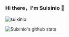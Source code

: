 
### Hi there，I'm Suixinio 👋

<p> <img src="https://komarev.com/ghpvc/?username=suixinio&&style=flat-square" alt="suixinio" /> </p>

![Suixinio's github stats](https://github-readme-stats.vercel.app/api?username=suixinio&show_icons=true&theme=default&count_private=true)



